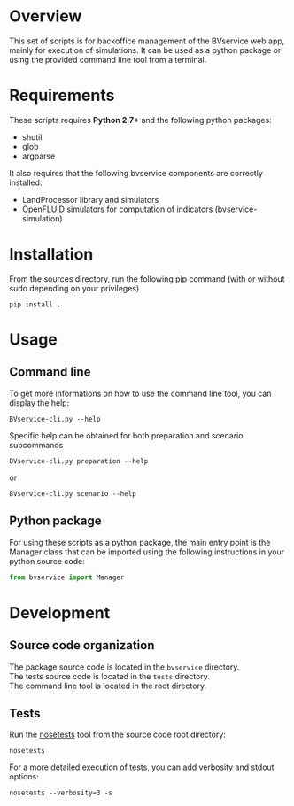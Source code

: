 # Overview

This set of scripts is for backoffice management of the BVservice web app, mainly for execution of simulations. It can be used as a python package or using the provided command line tool from a terminal.

# Requirements

These scripts requires __Python 2.7+__ and the following python packages:
* shutil
* glob
* argparse

It also requires that the following bvservice components are correctly installed:
* LandProcessor library and simulators
* OpenFLUID simulators for computation of indicators (bvservice-simulation)


# Installation

From the sources directory, run the following pip command (with or without sudo depending on your privileges)

```
pip install .
```

# Usage

## Command line

To get more informations on how to use the command line tool, you can display the help:
```
BVservice-cli.py --help
```

Specific help can be obtained for both preparation and scenario subcommands
```
BVservice-cli.py preparation --help
```
or
```
BVservice-cli.py scenario --help
```

## Python package

For using these scripts as a python package, the main entry point is the Manager class that can be imported using the following instructions in your python source code:
```python
from bvservice import Manager
```


# Development

## Source code organization

The package source code is located in the `bvservice` directory.  
The tests source code is located in the `tests` directory.  
The command line tool is located in the root directory.

## Tests

Run the [nosetests](http://nose.readthedocs.io) tool from the source code root directory:
```
nosetests
```
For a more detailed execution of tests, you can add verbosity and stdout options:
```
nosetests --verbosity=3 -s
```

